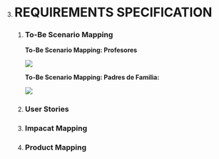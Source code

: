 3. # REQUIREMENTS SPECIFICATION 

    1. ### To-Be Scenario Mapping

        **To-Be Scenario Mapping: Profesores**

        ![](https://i.imgur.com/IbY7ZOt.png)

        **To-Be Scenario Mapping: Padres de Familia:**

        ![](https://i.imgur.com/7VUmVbj.png)

    2. ### User Stories

    3. ### Impacat Mapping

    4. ### Product Mapping

